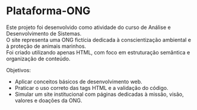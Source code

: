 # Plataforma-ONG
Este projeto foi desenvolvido como atividade do curso de Análise e Desenvolvimento de Sistemas.  
O site representa uma ONG fictícia dedicada à conscientização ambiental e à proteção de animais marinhos.  
Foi criado utilizando apenas HTML, com foco em estruturação semântica e organização de conteúdo.  

Objetivos:
- Aplicar conceitos básicos de desenvolvimento web.  
- Praticar o uso correto das tags HTML e a validação do código.  
- Simular um site institucional com páginas dedicadas à missão, visão, valores e doações da ONG.  


